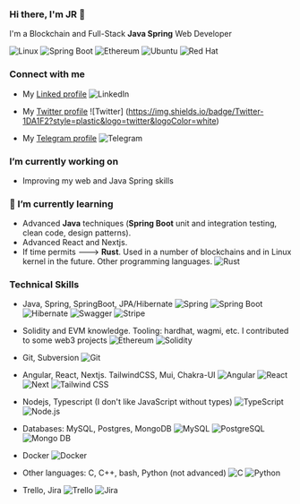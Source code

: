 ### Hi there, I'm JR 👋

I'm a Blockchain and Full-Stack **Java Spring** Web Developer

![Linux](https://img.shields.io/badge/Linux-FCC624?style=plastic&logo=linux&logoColor=black)
![Spring Boot](https://img.shields.io/badge/Spring_Boot-F2F4F9?style=plastic&logo=spring-boot)
![Ethereum](https://img.shields.io/badge/Ethereum-3C3C3D?style=plastic&logo=Ethereum&logoColor=white)
![Ubuntu](https://img.shields.io/badge/Ubuntu-E95420?style=plastic&logo=ubuntu&logoColor=white)
![Red Hat](https://img.shields.io/badge/Red%20Hat-EE0000?style=plastic&logo=redhat&logoColor=white)

###  Connect with me

- My [Linked profile](https://www.linkedin.com/in/joseramonalonsotapia/) 
![LinkedIn](https://img.shields.io/badge/LinkedIn-0077B5?style=plastic&logo=linkedin&logoColor=white)

- My [Twitter profile](https://twitter.com/WComplu)
![Twitter] (https://img.shields.io/badge/Twitter-1DA1F2?style=plastic&logo=twitter&logoColor=white)

- My [Telegram profile](https://telegram.com/cryptocomplu)
![Telegram](https://img.shields.io/badge/Telegram-2cb6e0?style=plastic&logo=telegram&logoColor=white)

  <!---  ![Twitter](https://img.shields.io/badge/twitter-%230077B5.svg?style=plastic&logo=twitter&logoColor=white) --->


<!--- [![Twitter URL](https://img.shields.io/twitter/url/https/twitter.com/WComplu.svg?style=social&label=Follow%20%40WComplu)](https://twitter.com/WComplu) --->


### I’m currently working on

- Improving my web and Java Spring skills


### 🌱 I’m currently learning

- Advanced **Java** techniques (**Spring Boot** unit and integration testing, clean code, design patterns).
- Advanced React and Nextjs.
- If time permits ---> **Rust**. Used in a number of blockchains and in Linux kernel in the future. Other programming languages.
![Rust](https://img.shields.io/badge/Rust-000000?plastic&logo=rust&logoColor=white)

### Technical Skills

- Java, Spring, SpringBoot, JPA/Hibernate
![Spring](https://img.shields.io/badge/Spring-6DB33F?style=plastic&logo=spring&logoColor=white)
![Spring Boot](https://img.shields.io/badge/Spring_Boot-F2F4F9?style=plastic&logo=spring-boot)
![Hibernate](https://img.shields.io/badge/Hibernate-59666C?style=plastic&logo=Hibernate&logoColor=white)
![Swagger](https://img.shields.io/badge/Swagger-85EA2D?style=plastic&logo=Swagger&logoColor=white)
![Stripe](https://img.shields.io/badge/Stripe-626CD9?style=plastic&logo=Stripe&logoColor=white)

- Solidity and EVM knowledge. Tooling: hardhat, wagmi, etc. I contributed to some web3 projects
![Ethereum](https://img.shields.io/badge/Ethereum-3C3C3D?style=plastic&logo=Ethereum&logoColor=white)
![Solidity](https://img.shields.io/badge/Solidity-e6e6e6?style=plastic&logo=solidity&logoColor=black)

- Git, Subversion ![Git](https://img.shields.io/badge/GIT-E44C30?style=plastic&logo=git&logoColor=white)
- Angular, React, Nextjs. TailwindCSS, Mui, Chakra-UI
![Angular](https://img.shields.io/badge/Angular-C3002F?style=plastic&logo=angular&logoColor=white)
![React](https://img.shields.io/badge/React-0AA1DD?style=plastic&logo=react&logoColor=white)
![Next](https://img.shields.io/badge/Next-141E27?style=plastic&logo=next.js&logoColor=white)
![Tailwind CSS](https://img.shields.io/badge/Tailwind_CSS-38B2AC?style=plastic&logo=tailwind-css&logoColor=white)

- Nodejs, Typescript (I don't like JavaScript without types) ![TypeScript](https://img.shields.io/badge/TypeScript-007ACC?style=plastic&logo=typescript&logoColor=white)
![Node.js](https://img.shields.io/badge/Node.js-339933?style=plastic&logo=nodedotjs&logoColor=white)

- Databases: MySQL, Postgres, MongoDB
![MySQL](https://img.shields.io/badge/MySQL-005C84?style=plastic&logo=mysql&logoColor=white)
![PostgreSQL](https://img.shields.io/badge/PostgreSQL-316192?style=plastic&logo=postgresql&logoColor=white)
![Mongo DB](https://img.shields.io/badge/MongoDB-4EA94B?style=plastic&logo=mongodb&logoColor=white)

- Docker ![Docker](https://img.shields.io/badge/Docker-2CA5E0?style=plastic&logo=docker&logoColor=white)

- Other languages: C, C++, bash, Python (not advanced)
![C](https://img.shields.io/badge/C-00599C?style=plastic&logo=c&logoColor=white)
![Python](https://img.shields.io/badge/Python-FFD43B?style=plastic&logo=python&logoColor=blue)

- Trello, Jira
![Trello](https://img.shields.io/badge/Trello-0052CC?style=plastic&logo=trello&logoColor=white)
![Jira](https://img.shields.io/badge/Jira-0052CC?style=plastic&logo=Jira&logoColor=white)

<!-- ### Latest Blog Posts -->

<!--
**josealonso/josealonso** is a ✨ _special_ ✨ repository because its `README.md` (this file) appears on your GitHub profile.

Here are some ideas to get you started:

- 🔭 I’m currently working on ...
- 🌱 I’m currently learning ...
- 👯 I’m looking to collaborate on ...
- 🤔 I’m looking for help with ...
- 💬 Ask me about ...
- 📫 How to reach me: ...
- 😄 Pronouns: ...
- ⚡ Fun fact: ...
-->



